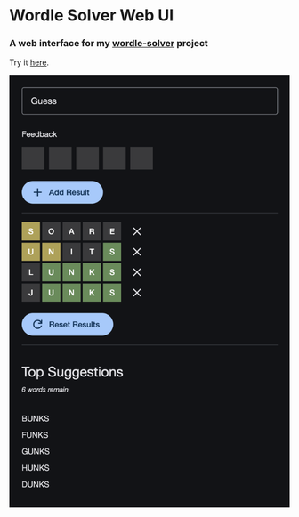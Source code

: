 # Wordle Solver Web UI
### A web interface for my [wordle-solver](https://github.com/jschnall/wordle-solver) project

Try it [here](https://www.schnall.net/wordlesolver).

![Screenshot](Screenshot.png?raw=true)
